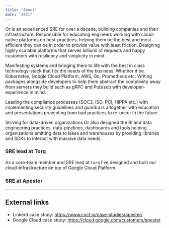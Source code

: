 ```yaml
---
title: "About"
date: "2021"
---
```


Or is an experienced SRE for over a decade, building companies and their infrastructure.
Responsible for educating engineers working with cloud-native platforms on best-practices,
helping them be the best and most efficient they can be in order to provide value with least friction.
Designing highly scalable platforms that serves billions of requests and happy customers with resiliency and simplicity in mind.

Manifesting systems and bringing them to life with the best in class technology-stack that fits the needs of the business.
Whether it be Kubernetes, Google Cloud Platform, AWS, Go, Prometheus etc.
Writing packages alongside developers to help them abstract the complexity away from servers they build
such as gRPC and Pub/sub with developer-experience in mind.

Leading the compliance processes (SOC2, ISO, PCI, HIPPA etc.) with implementing security guidelines and guardrails altogether
with education and presentations preventing from bad practices to re-occur in the future.

Striving for data-driven organizations Or also designed the BI and data engineering practices, data-pipelines, dashboards
and tools helping organizations emitting data to lakes and warehouses by providing libraries and SDKs to interact with massive data needs.

### SRE lead at Torq

As a core-team member and SRE lead at `torq` I've designed and built our
cloud-infrastructure on top of Google Cloud Platform

### SRE at Apester


---
## External links

- Linkerd case study: https://www.cncf.io/case-studies/apester/
- Google Cloud case study: https://cloud.google.com/customers/apester
